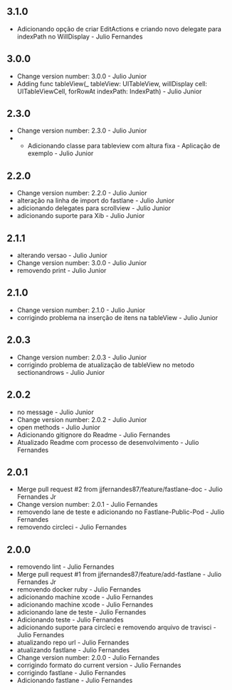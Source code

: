 ##  3.1.0
* Adicionando opção de criar EditActions e criando novo delegate para indexPath no WillDisplay - Julio Fernandes

##  3.0.0
* Change version number: 3.0.0 - Julio Junior
* Adding func tableView(_ tableView: UITableView, willDisplay cell: UITableViewCell, forRowAt indexPath: IndexPath) - Julio Junior

##  2.3.0
* Change version number: 2.3.0 - Julio Junior
* - Adicionando classe para tableview com altura fixa - Aplicação de exemplo - Julio Junior

##  2.2.0
* Change version number: 2.2.0 - Julio Junior
* alteração na linha de import do fastlane - Julio Junior
* adicionando delegates para scrollview - Julio Junior
* adicionando suporte para Xib - Julio Junior

##  2.1.1
* alterando versao - Julio Junior
* Change version number: 3.0.0 - Julio Junior
* removendo print - Julio Junior

##  2.1.0
* Change version number: 2.1.0 - Julio Junior
* corrigindo problema na inserção de itens na tableView - Julio Junior

##  2.0.3
* Change version number: 2.0.3 - Julio Junior
* corrigindo problema de atualização de tableView no metodo sectionandrows - Julio Junior

##  2.0.2
* no message - Julio Junior
* Change version number: 2.0.2 - Julio Junior
* open methods - Julio Junior
* Adicionando gitignore do Readme - Julio Fernandes
* Atualizado Readme com processo de desenvolvimento - Julio Fernandes

##  2.0.1
* Merge pull request #2 from jjfernandes87/feature/fastlane-doc - Julio Fernandes Jr
* Change version number: 2.0.1 - Julio Fernandes
* removendo lane de teste e adicionando no Fastlane-Public-Pod - Julio Fernandes
* removendo circleci - Julio Fernandes

##  2.0.0
* removendo lint - Julio Fernandes
* Merge pull request #1 from jjfernandes87/feature/add-fastlane - Julio Fernandes Jr
* removendo docker ruby - Julio Fernandes
* adicionando machine xcode - Julio Fernandes
* adicionando machine xcode - Julio Fernandes
* adicionando lane de teste - Julio Fernandes
* Adicionando teste - Julio Fernandes
* adicionando suporte para circleci e removendo arquivo de travisci - Julio Fernandes
* atualizando repo url - Julio Fernandes
* atualizando fastlane - Julio Fernandes
* Change version number: 2.0.0 - Julio Fernandes
* corrigindo formato do current version - Julio Fernandes
* corrigindo fastlane - Julio Fernandes
* Adicionando fastlane - Julio Fernandes

